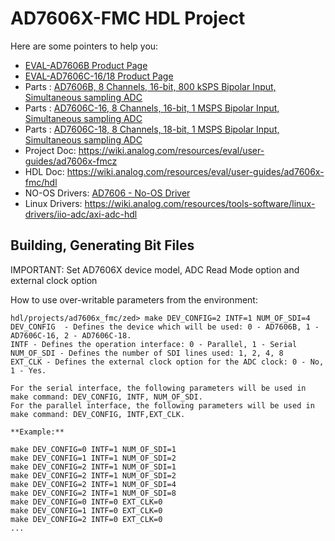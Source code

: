 # AD7606X-FMC HDL Project

Here are some pointers to help you:
  * [EVAL-AD7606B Product Page](https://www.analog.com/en/design-center/evaluation-hardware-and-software/evaluation-boards-kits/eval-ad7606b-fmcz.html)
  * [EVAL-AD7606C-16/18 Product Page](https://www.analog.com/en/design-center/evaluation-hardware-and-software/evaluation-boards-kits/eval-ad7606c-18.html)
  * Parts : [AD7606B, 8 Channels, 16-bit, 800 kSPS Bipolar Input, Simultaneous sampling ADC](https://www.analog.com/en/products/ad7606b.html)
  * Parts : [AD7606C-16, 8 Channels, 16-bit, 1 MSPS Bipolar Input, Simultaneous sampling ADC](https://www.analog.com/en/products/ad7606c-16.html)
  * Parts : [AD7606C-18, 8 Channels, 18-bit, 1 MSPS Bipolar Input, Simultaneous sampling ADC](https://www.analog.com/en/products/ad7606c-18.html)
  * Project Doc: https://wiki.analog.com/resources/eval/user-guides/ad7606x-fmcz
  * HDL Doc: https://wiki.analog.com/resources/eval/user-guides/ad7606x-fmc/hdl
  * NO-OS Drivers: [AD7606 - No-OS Driver](https://wiki.analog.com/resources/tools-software/uc-drivers/ad7606)
  * Linux Drivers: https://wiki.analog.com/resources/tools-software/linux-drivers/iio-adc/axi-adc-hdl
## Building, Generating Bit Files

IMPORTANT: Set AD7606X device model, ADC Read Mode option and external clock option

How to use over-writable parameters from the environment:
```
hdl/projects/ad7606x_fmc/zed> make DEV_CONFIG=2 INTF=1 NUM_OF_SDI=4
DEV_CONFIG  - Defines the device which will be used: 0 - AD7606B, 1 - AD7606C-16, 2 - AD7606C-18.
INTF - Defines the operation interface: 0 - Parallel, 1 - Serial
NUM_OF_SDI - Defines the number of SDI lines used: 1, 2, 4, 8
EXT_CLK - Defines the external clock option for the ADC clock: 0 - No, 1 - Yes.

For the serial interface, the following parameters will be used in make command: DEV_CONFIG, INTF, NUM_OF_SDI.
For the parallel interface, the following parameters will be used in make command: DEV_CONFIG, INTF,EXT_CLK.

**Example:**

make DEV_CONFIG=0 INTF=1 NUM_OF_SDI=1
make DEV_CONFIG=1 INTF=1 NUM_OF_SDI=2
make DEV_CONFIG=2 INTF=1 NUM_OF_SDI=1
make DEV_CONFIG=2 INTF=1 NUM_OF_SDI=2
make DEV_CONFIG=2 INTF=1 NUM_OF_SDI=4
make DEV_CONFIG=2 INTF=1 NUM_OF_SDI=8
make DEV_CONFIG=0 INTF=0 EXT_CLK=0
make DEV_CONFIG=1 INTF=0 EXT_CLK=0
make DEV_CONFIG=2 INTF=0 EXT_CLK=0
...
